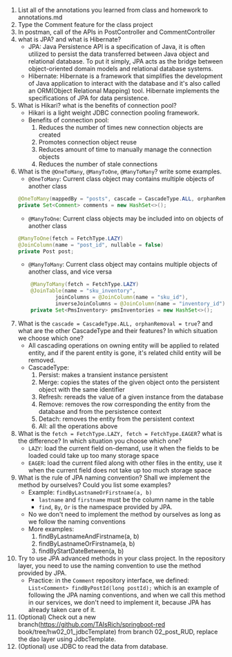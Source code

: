 1. List all of the annotations you learned from class and homework to
annotations.md
2. Type the Comment feature for the class project
3. In postman, call of the APIs in PostController and CommentController
4. what is JPA? and what is Hibernate?
   * JPA: Java Persistence API is a specification of Java, it is often utilized to 
     persist the data transferred between Java object and relational database. To put
      it simply, JPA acts as the bridge between object-oriented domain models and relational database systems.
   * Hibernate: Hibernate is a framework that simplifies the development of Java application to interact with the
     database and it's also called an ORM(Object Relational Mapping) tool. Hibernate implements the specifications of JPA
     for data persistence.
5. What is Hikari? what is the benefits of connection pool?
   * Hikari is a light weight JDBC connection pooling framework.
   * Benefits of connection pool:
     1. Reduces the number of times new connection objects are created
     2. Promotes connection object reuse
     3. Reduces amount of time to manually manage the connection objects
     4. Reduces the number of stale connections
6. What is the  `@OneToMany`, `@ManyToOne`, `@ManyToMany`? write some examples.
    * `@OneToMany`: Current class object may contains multiple objects of another class
    ```java
    @OneToMany(mappedBy = "posts", cascade = CascadeType.ALL, orphanRemoval = true)
    private Set<Comment> comments = new HashSet<>();
    ```
    * `@ManyToOne`: Current class objects may be included into on objects of another class
    ```java
    @ManyToOne(fetch = FetchType.LAZY)
    @JoinColumn(name = "post_id", nullable = false)
    private Post post;
    ```
    * `@ManyToMany`: Current class object may contains multiple objects of another class, and vice versa
    ```java
        @ManyToMany(fetch = FetchType.LAZY)
        @JoinTable(name = "sku_inventory",
                joinColumns = @JoinColumn(name = "sku_id"),
                inverseJoinColumns = @JoinColumn(name = "inventory_id"))
        private Set<PmsInventory> pmsInventories = new HashSet<>();
    ```
7. What is the `cascade = CascadeType.ALL, orphanRemoval = true`? and what
   are the other CascadeType and their features? In which situation we choose
   which one?
   * All cascading operations on owning entity will be applied to related entity, and 
    if the parent entity is gone, it's related child entity will be removed.
   * CascadeType:
     1. Persist: makes a transient instance persistent
     2. Merge: copies the states of the given object onto the persistent object with the same identifier
     3. Refresh: rereads the value of a given instance from the database
     4. Remove: removes the row corresponding the entity from the database and from the persistence context
     5. Detach: removes the entity from the persistent context
     6. All: all the operations above
8. What is the `fetch = FetchType.LAZY, fetch = FetchType.EAGER`? what is the
   difference? In which situation you choose which one?
   * `LAZY`: load the current field on-demand, use it when the fields to be loaded could take up too many storage space
   * `EAGER`: load the current filed along with other files in the entity, use it when the current field does not take
     up too much storage space
9. What is the rule of JPA naming convention? Shall we implement the method by
   ourselves? Could you list some examples?
   * Example: `findByLastnameOrFirstname(a, b)`
     * `lastname` and `firstname` must be the column name in the table
     * `find`, `By`, `Or` is the namespace provided by JPA.
   * No we don't need to implement the method by ourselves as long as we follow the naming conventions
   * More examples:
     1. findByLastnameAndFirstname(a, b)
     2. findByLastnameOrFirstname(a, b)
     3. findByStartDateBetween(a, b)
10. Try to use JPA advanced methods in your class project. In the repository layer,
    you need to use the naming convention to use the method provided by JPA.
    * Practice: in the `Comment` repository interface, we defined: `List<Comment> findByPostId(long postId);` which
      is an example of following the JPA naming conventions, and when we call this method in our services, we don't 
      need to implement it, because JPA has already taken care of it.
11. (Optional) Check out a new branch(https://github.com/TAIsRich/springboot-red
    book/tree/hw02_01_jdbcTemplate) from branch 02_post_RUD, replace the dao
    layer using JdbcTemplate.
12. (Optional) use JDBC to read the data from database.
 